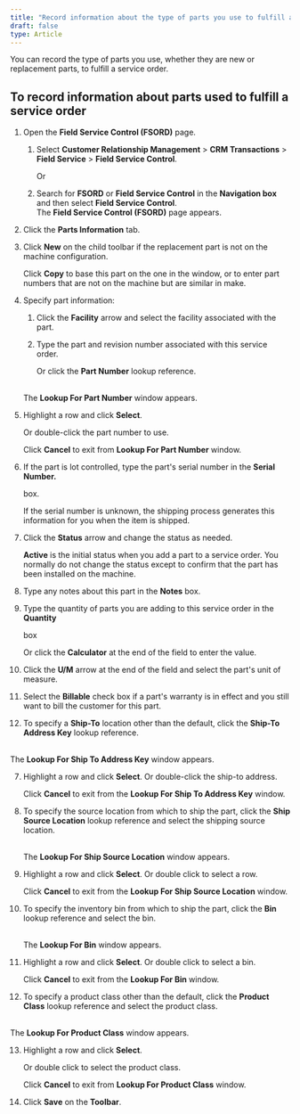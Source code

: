 ```yaml
---
title: "Record information about the type of parts you use to fulfill a service order"
draft: false
type: Article 
---
```


You can record the type of parts you use, whether they are new or replacement parts, to fulfill a service order.

## To record information about parts used to fulfill a service order

1.  Open the **Field Service Control (FSORD)** page.

    1. Select **Customer Relationship Management** > **CRM Transactions** > **Field Service** > **Field Service Control**.

        Or
    1.  Search for **FSORD** or **Field Service Control** in the **Navigation box** and then select **Field Service Control**.<br> The **Field Service Control (FSORD)** page appears.

2.  Click the **Parts Information** tab.
3.  Click **New** on the child toolbar if the replacement part is not on the machine configuration.

    Click **Copy** to base this part on the one in the window, or to enter part numbers that are not on the machine but are similar in make.

4.  Specify part information:
    1.  Click the **Facility** arrow and select the facility associated with the part.
    1.  Type the part and revision number associated with this service order.

        Or click the **Part Number** lookup reference.

      <br> The **Lookup For Part Number** window appears.

2.  Highlight a row and click **Select**.

    Or double-click the part number to use.

    Click **Cancel** to exit from **Lookup For Part Number** window.

3.  If the part is lot controlled, type the part's serial number in the **Serial Number.**

    box.

    If the serial number is unknown, the shipping process generates this information for you when the item is shipped.

1.  Click the **Status** arrow and change the status as needed.

    **Active** is the initial status when you add a part to a service order. You normally do not change the status except to confirm that the part has been installed on the machine.

2.  Type any notes about this part in the **Notes** box.
3.  Type the quantity of parts you are adding to this service order in the **Quantity**

    box

    Or click the **Calculator** at the end of the field to enter the value.

4.  Click the **U/M** arrow at the end of the field and select the part's unit of measure.
5.  Select the **Billable** check box if a part's warranty is in effect and you still want to bill the customer for this part.
6.  To specify a **Ship-To** location other than the default, click the **Ship-To Address Key** lookup reference.

   <br> The **Lookup For Ship To Address Key** window appears.

7.  Highlight a row and click **Select**. Or double-click the ship-to address.

    Click **Cancel** to exit from the **Lookup For Ship To Address Key** window.

8.  To specify the source location from which to ship the part, click the **Ship Source Location** lookup reference and select the shipping source location.

    <br> The **Lookup For Ship Source Location** window appears.

9.  Highlight a row and click **Select**. Or double click to select a row.

    Click **Cancel** to exit from the **Lookup For Ship Source Location** window.

10. To specify the inventory bin from which to ship the part, click the **Bin** lookup reference and select the bin.

    <br> The **Lookup For Bin** window appears.

11. Highlight a row and click **Select**. Or double click to select a bin.

    Click **Cancel** to exit from the **Lookup For Bin** window.

12. To specify a product class other than the default, click the **Product Class** lookup reference and select the product class.

   <br> The **Lookup For Product Class** window appears.

13. Highlight a row and click **Select**.

    Or double click to select the product class.

    Click **Cancel** to exit from **Lookup For Product Class** window.

1.  Click **Save** on the **Toolbar**.
